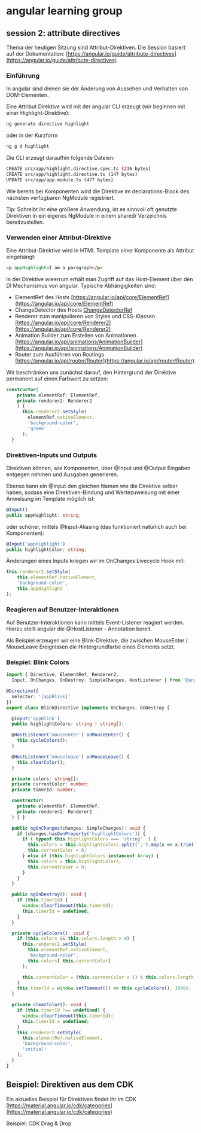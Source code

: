 # angular learning group

## session 2: attribute directives

Thema der heutigen Sitzung sind Attribut-Direktiven. Die Session basiert auf der Dokumentation: [https://angular.io/guide/attribute-directives](https://angular.io/guide/attribute-directives)

### Einführung

In angular sind dienen sie der Änderung von Aussehen und Verhalten von DOM-Elementen.

Eine Attribut Direktive wird mit der angular CLI erzeugt (wir beginnen mit einer Highlight-Direktive):

```bash
ng generate directive highlight
````

oder in der Kurzform

```bash
ng g d highlight
````

Die CLI erzeugt daraufhin folgende Dateien:
```bash
CREATE src/app/highlight.directive.spec.ts (236 bytes)
CREATE src/app/highlight.directive.ts (147 bytes)
UPDATE src/app/app.module.ts (477 bytes)
```

Wie bereits bei Komponenten wird die Direktive im declarations-Block des nächsten verfügbaren NgModule registriert.

Tip: Schreibt ihr eine größere Anwendung, ist es sinnvoll oft genutzte Direktiven in ein eigenes NgModule in einem shared/ Verzeichnis bereitzustellen.

### Verwenden einer Attribut-Direktive

Eine Attribut-Direktive wird in HTML Template einer Komponente als Attribut eingehängt:

```html
<p appHighlight>I am a paragraph</p>
```

In der Direktive wieerrum erhält man Zugriff auf das Host-Element über den DI Mechanismus von angular. Typische Abhängigkeiten sind:
* ElementRef des Hosts [https://angular.io/api/core/ElementRef](https://angular.io/api/core/ElementRef)
* ChangeDetector des Hosts [ChangeDetectorRef](ChangeDetectorRef)
* Renderer zum manipulieren von Styles und CSS-Klassen [https://angular.io/api/core/Renderer2](https://angular.io/api/core/Renderer2)
* Animation Builder zum Erstellen von Animationen [https://angular.io/api/animations/AnimationBuilder](https://angular.io/api/animations/AnimationBuilder)
* Router zum Ausführen von Routings [https://angular.io/api/router/Router](https://angular.io/api/router/Router)

Wir beschränken uns zunächst darauf, den Hintergrund der Direktive permanent auf einen Farbwert zu setzen:

```ts
constructor(
    private elementRef: ElementRef,
    private renderer2: Renderer2
    ) {
      this.renderer2.setStyle(
        elementRef.nativeElement,
        'background-color',
        'green'
      );
  }
```

### Direktiven-Inputs und Outputs

Direktiven können, wie Komponenten, über @Input und @Output Eingaben entgegen nehmen und Ausgaben generieren.

Ebenso kann ein @Input den gleichen Namen wie die Direktive selber haben, sodass eine Direktiven-Bindung und Wertezuweisung mit einer Anweisung im Template möglich ist:

```typescript
@Input()
public appHighlight: string;
```

oder schöner, mittels @Input-Aliasing (das funktioniert natürlich auch bei Komponenten):
```typescript
@Input('appHighlight')
public highlightColor: string;
```

Änderungen eines Inputs kriegen wir im OnChanges Livecycle Hook mit:

```typescript
this.renderer2.setStyle(
    this.elementRef.nativeElement,
    'background-color',
    this.appHighlight
);
```

### Reagieren auf Benutzer-Interaktionen

Auf Benutzer-Interaktionen kann mittels Event-Listener reagiert werden. Hierzu stellt angular die @HostListener - Annotation bereit.

Als Beispiel erzeugen wir eine Blink-Direktive, die zwischen MouseEnter / MouseLeave Ereignissen die Hintergrundfarbe eines Elements setzt.


### Beispiel: Blink Colors

```typescript
import { Directive, ElementRef, Renderer2,
  Input, OnChanges, OnDestroy, SimpleChanges, HostListener } from '@angular/core';

@Directive({
  selector: '[appBlink]'
})
export class BlinkDirective implements OnChanges, OnDestroy {

  @Input('appBlink')
  public highlightColors: string | string[];

  @HostListener('mouseenter') onMouseEnter() {
    this.cycleColors();
  }

  @HostListener('mouseleave') onMouseLeave() {
    this.clearColor();
  }

  private colors: string[];
  private currentColor: number;
  private timerId: number;

  constructor(
    private elementRef: ElementRef,
    private renderer2: Renderer2
  ) { }

  public ngOnChanges(changes: SimpleChanges): void {
    if (changes.hasOwnProperty('highlightColors')) {
      if ( typeof this.highlightColors === 'string'  ) {
        this.colors = this.highlightColors.split(',').map(x => x.trim());
        this.currentColor = 0;
      } else if (this.highlightColors instanceof Array) {
        this.colors = this.highlightColors;
        this.currentColor = 0;
      }
    }
  }

  public ngOnDestroy(): void {
    if (this.timerId) {
      window.clearTimeout(this.timerId);
      this.timerId = undefined;
    }
  }

  private cycleColors(): void {
    if (this.colors && this.colors.length > 0) {
      this.renderer2.setStyle(
        this.elementRef.nativeElement,
        'background-color',
        this.colors[ this.currentColor]
      );

      this.currentColor = (this.currentColor + 1) % this.colors.length;
    }
    this.timerId = window.setTimeout(() => this.cycleColors(), 1000);
  }

  private clearColor(): void {
    if (this.timerId !== undefined) {
      window.clearTimeout(this.timerId);
      this.timerId = undefined;
    }
    this.renderer2.setStyle(
      this.elementRef.nativeElement,
      'background-color',
      'initial'
    );
  }
}
```

## Beispiel: Direktiven aus dem CDK

Ein aktuelles Beispiel für Direktiven findet ihr im CDK [https://material.angular.io/cdk/categories](https://material.angular.io/cdk/categories)

Beispiel: CDK Drag & Drop
